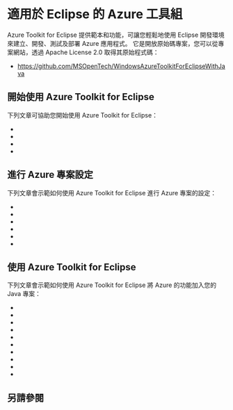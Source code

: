 <properties
    pageTitle="適用於 Eclipse 的 Azure 工具組"
    description="了解 Azure Toolkit for Eclipse。"
    services=""
    documentationCenter="java"
    authors="rmcmurray"
    manager="wpickett"
    editor=""/>

<tags
    ms.service="multiple"
    ms.workload="na"
    ms.tgt_pltfrm="multiple"
    ms.devlang="Java"
    ms.topic="article"
    ms.date="11/20/2015" 
    ms.author="robmcm"/>




# 適用於 Eclipse 的 Azure 工具組

Azure Toolkit for Eclipse 提供範本和功能，可讓您輕鬆地使用 Eclipse 開發環境來建立、開發、測試及部署 Azure 應用程式。 它是開放原始碼專案，您可以從專案網站，透過 Apache License 2.0 取得其原始程式碼：

* <https://github.com/MSOpenTech/WindowsAzureToolkitForEclipseWithJava>

## 開始使用 Azure Toolkit for Eclipse

下列文章可協助您開始使用 Azure Toolkit for Eclipse：

* 
* 
* 
* 

## 進行 Azure 專案設定

下列文章會示範如何使用 Azure Toolkit for Eclipse 進行 Azure 專案的設定：

* 
* 
* 
* 
* 
* 

## 使用 Azure Toolkit for Eclipse

下列文章會示範如何使用 Azure Toolkit for Eclipse 將 Azure 的功能加入您的 Java 專案：

* 
* 
* 
* 
* 
* 
* 
* 
* 
* 

## 另請參閱












[azure java developer center]: http://go.microsoft.com/fwlink/?LinkID=699547 
[azure project properties]: http://go.microsoft.com/fwlink/?LinkID=699524 
[azure role properties]: http://go.microsoft.com/fwlink/?LinkID=699525 
[azure service endpoints]: http://go.microsoft.com/fwlink/?LinkID=699526 
[azure storage account list]: http://go.microsoft.com/fwlink/?LinkID=699528 
[creating a hello world application for azure in eclipse]: http://go.microsoft.com/fwlink/?LinkID=699533 
[debugging azure applications in eclipse]: http://go.microsoft.com/fwlink/?LinkID=699535 
[deploying large deployments]: http://go.microsoft.com/fwlink/?LinkID=699536 
[displaying javadoc content in eclipse for the package for azure libraries for java]: http://go.microsoft.com/fwlink/?LinkID=699537 
[enabling remote access for azure deployments in eclipse]: http://go.microsoft.com/fwlink/?LinkID=699538 
[how to authenticate web users with azure access control service using eclipse]: http://go.microsoft.com/fwlink/?LinkID=262380 
[how to maintain session data with session affinity]: http://go.microsoft.com/fwlink/?LinkID=699539 
[how to use co-located caching]: http://go.microsoft.com/fwlink/?LinkID=699542 
[how to use dedicated caching]: http://go.microsoft.com/fwlink/?LinkID=699543 
[how to use jms with amqp 1.0 in azure with eclipse]: http://go.microsoft.com/fwlink/?LinkID=699544 
[how to use ssl offloading]: http://go.microsoft.com/fwlink/?LinkID=699545 
[installing the azure toolkit for eclipse]: http://go.microsoft.com/fwlink/?LinkID=699546 
[enable session affinity]: http://go.microsoft.com/fwlink/?LinkID=699548 
[ssl offloading]: http://go.microsoft.com/fwlink/?LinkID=699549 
[using the azure service runtime library in jsp]: http://go.microsoft.com/fwlink/?LinkID=699551 
[what's new in the azure toolkit for eclipse]: http://go.microsoft.com/fwlink/?LinkID=699552 

